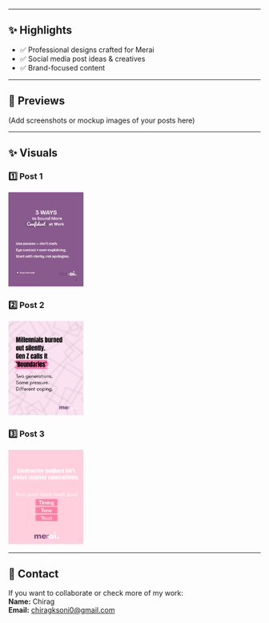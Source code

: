
---

## ✨ Highlights
- ✅ Professional designs crafted for Merai  
- ✅ Social media post ideas & creatives  
- ✅ Brand-focused content  

---

## 📸 Previews
(Add screenshots or mockup images of your posts here)

---

## ✨ Visuals

### 1️⃣ Post 1
<img src="./Images/post1.png" alt="Post 1" width="150"/>

### 2️⃣ Post 2
<img src="./Images/post2.png" alt="Post 2" width="150"/>

### 3️⃣ Post 3
<img src="./Images/post3.png" alt="Post 3" width="150"/>

---

## 📧 Contact
If you want to collaborate or check more of my work:  
**Name:** Chirag  
**Email:** chiragksoni0@gmail.com  
